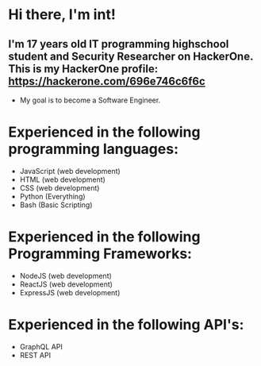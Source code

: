 # Hi there, I'm int! 

## I'm 17 years old IT programming highschool student and Security Researcher on HackerOne. This is my HackerOne profile: https://hackerone.com/696e746c6f6c
- My goal is to become a Software Engineer.

# Experienced in the following programming languages:

- JavaScript (web development)
- HTML  (web development)
- CSS   (web development)
- Python (Everything)
- Bash (Basic Scripting)

# Experienced in the following Programming Frameworks:
- NodeJS   (web development)
- ReactJS  (web development)
- ExpressJS (web development)


# Experienced in the following API's:
- GraphQL API
- REST API






